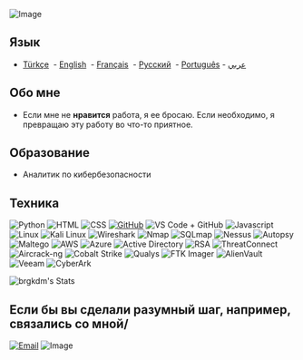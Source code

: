 ![Image](https://camo.githubusercontent.com/ab5687870591755d81eae1f4ea58b6ffacd7f12700a8ba862c2b54f3be33d403/68747470733a2f2f63617073756c652d72656e6465722e76657263656c2e6170702f6170693f747970653d776176696e6726636f6c6f723d303061626630266865696768743d37302673656374696f6e3d686561646572)
## Язык

- [Türkçe](https://github.com/brgkdm/brgkdm/blob/main/README_TR.md)&nbsp; - [English](https://github.com/brgkdm/brgkdm/edit/main/README.md)&nbsp; - [Français](https://github.com/brgkdm/brgkdm/blob/main/README_FR.md)&nbsp; - [Русский](https://github.com/brgkdm/brgkdm/blob/main/README_RU.md)&nbsp; - [Português](https://github.com/brgkdm/brgkdm/blob/main/README_PTBR.md) -   [عربي](https://github.com/brgkdm/brgkdm/blob/main/README_AR.md)
  
## Обо мне
- Если мне не **нравится** работа, я ее бросаю. Если необходимо, я превращаю эту работу во что-то приятное.

## Образование
- Аналитик по кибербезопасности

## Техника
![Python](https://img.shields.io/badge/Python-3776AB?style=for-the-badge&logo=python&logoColor=white)
![HTML](https://camo.githubusercontent.com/872f23728e155912b268bedf31e402aa3b87fec3eaede1a41026f3a71810ec32/68747470733a2f2f696d672e736869656c64732e696f2f62616467652f48544d4c352d4533344632363f7374796c653d666f722d7468652d6261646765266c6f676f3d48544d4c35266c6f676f436f6c6f723d7768697465)
![CSS](https://camo.githubusercontent.com/001d4637c08910acf414f12a1682879a1f99867f6f9a3550f0541e7d03dd34a2/68747470733a2f2f696d672e736869656c64732e696f2f62616467652f435353332d3135373242363f7374796c653d666f722d7468652d6261646765266c6f676f3d63737333266c6f676f436f6c6f723d7768697465)
[![GitHub](https://camo.githubusercontent.com/56e5afeef8eb7f60feb4248024b301677622c3c534d5981cafd9a4aa8ba877c3/68747470733a2f2f696d672e736869656c64732e696f2f62616467652f6769746875622d2532333234323932652e7376673f267374796c653d666f722d7468652d6261646765266c6f676f3d676974687562266c6f676f436f6c6f723d776869746520616c743d676974687562207374796c653d)](https://github.com/brgkdm)
![VS Code + GitHub](https://img.shields.io/badge/VS_Code-GitHub-181717?style=for-the-badge&logo=github&logoColor=white&labelColor=007ACC)
![Javascript](https://camo.githubusercontent.com/ad92f05d62a27fea23631590ce57aaa60cd268667d08e278d6683a082140fd22/68747470733a2f2f696d672e736869656c64732e696f2f62616467652f4a6176615363726970742d4637444631453f6c6f676f3d4a617661536372697074266c6f676f436f6c6f723d303030267374796c653d666f722d7468652d6261646765)
![Linux](https://img.shields.io/badge/Linux-FCC624?style=for-the-badge&logo=linux&logoColor=black)
![Kali Linux](https://img.shields.io/badge/Kali_Linux-557C94?style=for-the-badge&logo=kalilinux&logoColor=white)
![Wireshark](https://img.shields.io/badge/Wireshark-1679A7?style=for-the-badge&logo=wireshark&logoColor=white)
![Nmap](https://img.shields.io/badge/Nmap-005C84?style=for-the-badge&logo=nmap&logoColor=white)
![SQLmap](https://img.shields.io/badge/SQLmap-1F8ACB?style=for-the-badge&logo=sqlite&logoColor=white)
![Nessus](https://img.shields.io/badge/Nessus-0096D6?style=for-the-badge&logo=tenable&logoColor=white)
![Autopsy](https://img.shields.io/badge/Autopsy-2A2E30?style=for-the-badge&logo=opensourceinitiative&logoColor=white)
![Maltego](https://img.shields.io/badge/Maltego-0072C6?style=for-the-badge&logo=maltego&logoColor=white)
![AWS](https://img.shields.io/badge/AWS_Security-FF9900?style=for-the-badge&logo=amazonaws&logoColor=white)
![Azure](https://img.shields.io/badge/Azure_Security-0078D4?style=for-the-badge&logo=microsoftazure&logoColor=white)
![Active Directory](https://img.shields.io/badge/Active_Directory-0078D4?style=for-the-badge&logo=microsoft&logoColor=white)
![RSA](https://img.shields.io/badge/RSA_Cryptography-000000?style=for-the-badge&logo=rsa&logoColor=white)
![ThreatConnect](https://img.shields.io/badge/ThreatConnect-DA1A32?style=for-the-badge&logo=redhat&logoColor=white)
![Aircrack-ng](https://img.shields.io/badge/Aircrack--ng-3B3B3B?style=for-the-badge&logo=airbnb&logoColor=white)
![Cobalt Strike](https://img.shields.io/badge/Cobalt_Strike-005C84?style=for-the-badge&logo=circle&logoColor=white)
![Qualys](https://img.shields.io/badge/Qualys-FF0000?style=for-the-badge&logo=qualys&logoColor=white)
![FTK Imager](https://img.shields.io/badge/FTK_Imager-005C84?style=for-the-badge&logo=databricks&logoColor=white)
![AlienVault](https://img.shields.io/badge/AlienVault-96C40F?style=for-the-badge&logo=alienvault&logoColor=black)
![Veeam](https://img.shields.io/badge/Veeam-00CC00?style=for-the-badge&logo=veeam&logoColor=white)
![CyberArk](https://img.shields.io/badge/CyberArk-002855?style=for-the-badge&logo=cyberark&logoColor=white)

![brgkdm's Stats](https://github-readme-stats.vercel.app/api?username=brgkdm&theme=midnight-purple&show_icons=true&hide_border=false&count_private=true)

## Если бы вы сделали разумный шаг, например, связались со мной/
[![Email](https://img.shields.io/badge/email-brgkdm%40proton.me-blue)](mailto:brgkdm@proton.me)
![Image](https://camo.githubusercontent.com/e4a7b0b5b0297c8683dee1916620fb7f6315237605b2dce860138d3efe44a222/68747470733a2f2f63617073756c652d72656e6465722e76657263656c2e6170702f6170693f747970653d776176696e6726636f6c6f723d303061626630266865696768743d37302673656374696f6e3d666f6f746572)
